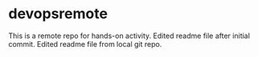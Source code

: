 # devopsremote
This is a remote repo for hands-on activity.
Edited readme file after initial commit.
Edited readme file from local git repo.
